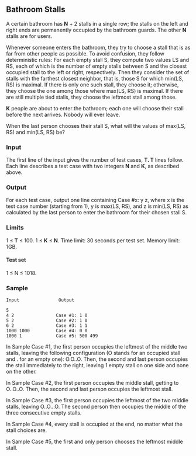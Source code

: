 ## Bathroom Stalls

A certain bathroom has **N** + 2 stalls in a single row; the stalls on the left and right ends are permanently occupied by the bathroom guards. The other **N** stalls are for users.

Whenever someone enters the bathroom, they try to choose a stall that is as far from other people as possible. To avoid confusion, they follow deterministic rules: For each empty stall S, they compute two values LS and RS, each of which is the number of empty stalls between S and the closest occupied stall to the left or right, respectively. Then they consider the set of stalls with the farthest closest neighbor, that is, those S for which min(LS, RS) is maximal. If there is only one such stall, they choose it; otherwise, they choose the one among those where max(LS, RS) is maximal. If there are still multiple tied stalls, they choose the leftmost stall among those.

**K** people are about to enter the bathroom; each one will choose their stall before the next arrives. Nobody will ever leave.

When the last person chooses their stall S, what will the values of max(LS, RS) and min(LS, RS) be?

### Input

The first line of the input gives the number of test cases, **T. T** lines follow. Each line describes a test case with two integers **N** and **K**, as described above.

### Output

For each test case, output one line containing Case #x: y z, where x is the test case number (starting from 1), y is max(LS, RS), and z is min(LS, RS) as calculated by the last person to enter the bathroom for their chosen stall S.

### Limits

1 ≤ **T** ≤ 100.
1 ≤ **K** ≤ **N**.
Time limit: 30 seconds per test set.
Memory limit: 1GB.

#### Test set

1 ≤ N ≤ 1018.

### Sample

```
Input               Output

5                   
4 2                Case #1: 1 0
5 2                Case #2: 1 0
6 2                Case #3: 1 1
1000 1000          Case #4: 0 0
1000 1             Case #5: 500 499
```

In Sample Case #1, the first person occupies the leftmost of the middle two stalls, leaving the following configuration (O stands for an occupied stall and . for an empty one): O.O..O. Then, the second and last person occupies the stall immediately to the right, leaving 1 empty stall on one side and none on the other.

In Sample Case #2, the first person occupies the middle stall, getting to O..O..O. Then, the second and last person occupies the leftmost stall.

In Sample Case #3, the first person occupies the leftmost of the two middle stalls, leaving O..O...O. The second person then occupies the middle of the three consecutive empty stalls.

In Sample Case #4, every stall is occupied at the end, no matter what the stall choices are.

In Sample Case #5, the first and only person chooses the leftmost middle stall.
